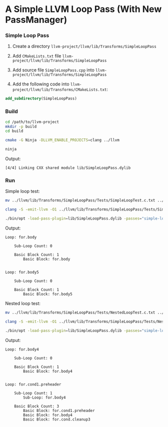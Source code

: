 # A Simple LLVM Loop Pass (With New PassManager)

### Simple Loop Pass

1. Create a directory `llvm-project/llvm/lib/Transforms/SimpleLoopPass`
2. Add `CMakeLists.txt` file `llvm-project/llvm/lib/Transforms/SimpleLoopPass`
3. Add source file `SimpleLoopPass.cpp` into `llvm-project/llvm/lib/Transforms/SimpleLoopPass`

4. Add the following code into `llvm-project/llvm/lib/Transforms/CMakeLists.txt`:

```cmake
add_subdirectory(SimpleLoopPass)
```

### Build

```bash
cd /path/to/llvm-project
mkdir -p build
cd build

cmake -G Ninja -DLLVM_ENABLE_PROJECTS=clang ../llvm

ninja
```

Output:

```
[4/4] Linking CXX shared module lib/SimpleLoopPass.dylib
```

### Run

Simple loop test:

```bash
mv ../llvm/lib/Transforms/SimpleLoopPass/Tests/SimpleLoopTest.c.txt ../llvm/lib/Transforms/SimpleLoopPass/Tests/SimpleLoopTest.c

clang -S -emit-llvm -O1 ../llvm/lib/Transforms/SimpleLoopPass/Tests/SimpleLoopTest.c -o ../llvm/lib/Transforms/SimpleLoopPass/Tests/SimpleLoopTest.ll

./bin/opt -load-pass-plugin=lib/SimpleLoopPass.dylib -passes="simple-loop-pass" -disable-output ../llvm/lib/Transforms/SimpleLoopPass/Tests/SimpleLoopTest.ll
```

Output:

```
Loop: for.body

    Sub-Loop Count: 0

    Basic Block Count: 1
        Basic Block: for.body


Loop: for.body5

    Sub-Loop Count: 0

    Basic Block Count: 1
        Basic Block: for.body5
```

Nested loop test:

```bash
mv ../llvm/lib/Transforms/SimpleLoopPass/Tests/NestedLoopTest.c.txt ../llvm/lib/Transforms/SimpleLoopPass/Tests/NestedLoopTest.c

clang -S -emit-llvm -O1 ../llvm/lib/Transforms/SimpleLoopPass/Tests/NestedLoopTest.c -o ../llvm/lib/Transforms/SimpleLoopPass/Tests/NestedLoopTest.ll

./bin/opt -load-pass-plugin=lib/SimpleLoopPass.dylib -passes="simple-loop-pass" -disable-output ../llvm/lib/Transforms/SimpleLoopPass/Tests/NestedLoopTest.ll
```

Output:

```
Loop: for.body4

    Sub-Loop Count: 0

    Basic Block Count: 1
        Basic Block: for.body4


Loop: for.cond1.preheader

    Sub-Loop Count: 1
        Sub-Loop: for.body4

    Basic Block Count: 3
        Basic Block: for.cond1.preheader
        Basic Block: for.body4
        Basic Block: for.cond.cleanup3
```
